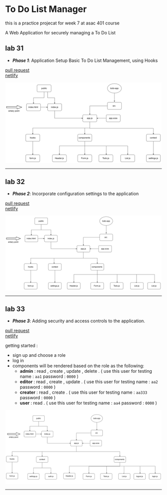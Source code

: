 # To Do List Manager

this is a practice projecat for week 7 at asac 401 course

A Web Application for securely managing a To Do List

## lab 31

- **_Phase 1_**: Application Setup
  Basic To Do List Management, using Hooks

[pull request](https://github.com/hibasalem/todo-app-/pull/2)  
[netlify](https://adoring-cray-134ddc.netlify.app/)

![uml](./lab31.jpg)

---

## lab 32

- **_Phase 2_**: Incorporate configuration settings to the application

[pull request](https://github.com/hibasalem/todo-app-/pull/3)  
[netlify](https://infallible-gates-fed185.netlify.app/)

![uml](./lab32.jpg)

---

## lab 33

- **_Phase 3_**: Adding security and access controls to the application.

[pull request](https://github.com/hibasalem/todo-app-/pull/4)  
[netlify](https://thirsty-euler-c6155e.netlify.app/)

getting started :
* sign up and choose a role 
* log in 
* components will be rendered based on the role as the following: 
    * **admin** : read , create , update , delete .  ( use this user for testing name : `aa1` password : `0000` )
    * **editor** : read , create , update . ( use this user for testing name : `aa2` password : `0000` )
    * **creater** : read , create . ( use this user for testing name : `aa333` password : `0000` )
    * **user** : read . ( use this user for testing name : `aa4` password : `0000` )

![uml](./lab33.jpg)

---

